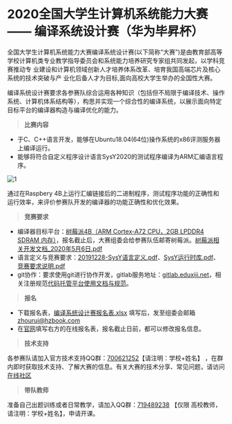 # 2020全国大学生计算机系统能力大赛 —— 编译系统设计赛（华为毕昇杯）

全国大学生计算机系统能力大赛编译系统设计赛(以下简称“大赛”)是由教育部高等 学校计算机类专业教学指导委员会和系统能力培养研究专家组共同发起，以学科竞赛推动专 业建设和计算机领域创新人才培养体系改革、培育我国高端芯片及核心系统的技术突破与产 业化后备人才为目标,面向高校大学生举办的全国性大赛。  

编译系统设计赛要求各参赛队综合运用各种知识（包括但不局限于编译技术、操作系统、计算机体系结构等），构思并实现一个综合性的编译系统，以展示面向特定目标平台的编译器构造与编译优化的能力。  


> **比赛内容**  
+ 于C、C++语言开发，能够在Ubuntu18.04(64位)操作系统的x86评测服务器上编译运行。  
+ 能够将符合自定义程序设计语言SysY2020的测试程序编译为ARM汇编语言程序。

![1](https://course.educg.net/userfiles/image/2020/1588782172622055994.png)

通过在Raspbery 4B上运行汇编链接后的二进制程序，测试程序功能的正确性和运行效率，来评价参赛队开发的编译器的功能正确性和优化效果。



> **竞赛要求**  
+ 编译器目标平台：[树莓派4B（ARM Cortex-A72 CPU，2GB LPDDR4 SDRAM 内存）](https://www.raspberrypi.org/)，报名截止后，大赛组委会给参赛队伍邮寄树莓派。[树莓派相关开发文档_2020年5月6日.pdf](https://gitlab.eduxiji.net/nscscc/docs/-/blob/master/树莓派相关开发文档.pdf)  
+ 语言定义与竞赛要求：[20191228-SysY语言定义.pdf](https://gitlab.eduxiji.net/nscscc/docs/-/blob/master/SysY语言定义.pdf)、[SysY运行时库.pdf](https://gitlab.eduxiji.net/nscscc/docs/-/blob/master/SysY运行时库.pdf)、[竞赛要求说明.pdf](https://gitlab.eduxiji.net/nscscc/docs/-/blob/master/竞赛要求说明.pdf)  
+ git协作：要求使用git进行协作开发，gitlab服务地址：[gitlab.eduxiji.net](https://gitlab.eduxiji.net/)，相关注册规范[代码托管平台使用文档与规范](https://gitlab.eduxiji.net/nscscc/docs/-/blob/master/代码托管平台使用文档与规范.pdf)。  


> **报名**  
+ 下载报名表，[编译系统设计赛报名表.xlsx](https://gitlab.eduxiji.net/nscscc/docs/-/blob/master/编译系统设计赛报名表.xlsx) 填写后，发至组委会邮箱<zhourui@hzbook.com>
+ 在[官网](https://course.educg.net/acm/index.jsp)填写右方的在线报名表，报名截止日前，都可以修改报名信息。


> **技术支持**  

各参赛队请加入官方技术支持QQ群：[700621252](https://jq.qq.com/?_wv=1027&k=5v3WzG5)【请注明：学校+姓名】 ，在群内即时获取技术支持、了解大赛的信息。有关大赛的技术分享、常见问题，请访问[在线社区](https://www.eduxiji.net)


> **带队教师**  

准备自己出题训练或者日常教学，请加入QQ群：[719489238](https://jq.qq.com/?_wv=1027&k=5uzGtjU) 【仅限 高校教师，请注明：学校+姓名】，申请开课。


